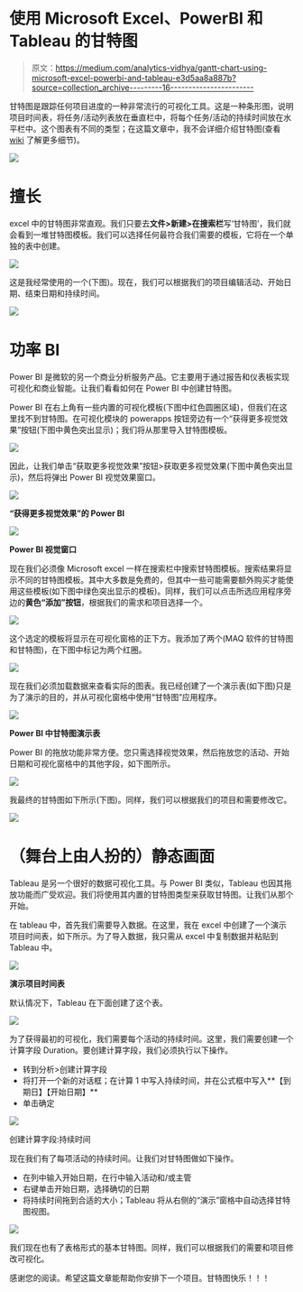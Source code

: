 # 使用 Microsoft Excel、PowerBI 和 Tableau 的甘特图

> 原文：<https://medium.com/analytics-vidhya/gantt-chart-using-microsoft-excel-powerbi-and-tableau-e3d5aa8a887b?source=collection_archive---------16----------------------->

甘特图是跟踪任何项目进度的一种非常流行的可视化工具。这是一种条形图，说明项目时间表，将任务/活动列表放在垂直栏中，将每个任务/活动的持续时间放在水平栏中。这个图表有不同的类型；在这篇文章中，我不会详细介绍甘特图(查看 [wiki](https://en.wikipedia.org/wiki/Gantt_chart) 了解更多细节)。

![](img/2fdf36de532770df36d5789d405e3a7d.png)

# 擅长

excel 中的甘特图非常直观。我们只要去**文件>新建>在搜索栏**写‘甘特图’，我们就会看到一堆甘特图模板。我们可以选择任何最符合我们需要的模板，它将在一个单独的表中创建。

![](img/ecd327db4f4210920dff98fc4efc478b.png)

这是我经常使用的一个(下图)。现在，我们可以根据我们的项目编辑活动、开始日期、结束日期和持续时间。

![](img/3590ec016e3e4c6b730ed01b8e950228.png)

# 功率 BI

Power BI 是微软的另一个商业分析服务产品。它主要用于通过报告和仪表板实现可视化和商业智能。让我们看看如何在 Power BI 中创建甘特图。

Power BI 在右上角有一些内置的可视化模板(下图中红色圆圈区域)，但我们在这里找不到甘特图。在可视化模块的 powerapps 按钮旁边有一个“获得更多视觉效果”按钮(下图中黄色突出显示)；我们将从那里导入甘特图模板。

![](img/5314e7b075978c298f652cdad0f3fad9.png)

因此，让我们单击“获取更多视觉效果”按钮>获取更多视觉效果(下图中黄色突出显示)，然后将弹出 Power BI 视觉效果窗口。

![](img/9231990570941b9c3d20d9fb8a332233.png)

**“获得更多视觉效果”的 Power BI**

![](img/2402b48dfdd48ee8d0b895f3ab21d68c.png)

**Power BI 视觉窗口**

现在我们必须像 Microsoft excel 一样在搜索栏中搜索甘特图模板。搜索结果将显示不同的甘特图模板。其中大多数是免费的，但其中一些可能需要额外购买才能使用这些模板(如下图中绿色突出显示的模板)。同样，我们可以点击所选应用程序旁边的**黄色“添加”按钮**，根据我们的需求和项目选择一个。

![](img/e6a013c57bf608195b923f35b9fcfbc2.png)

这个选定的模板将显示在可视化窗格的正下方。我添加了两个(MAQ 软件的甘特图和甘特图)，在下图中标记为两个红圈。

![](img/bfd287d4bebf667e6c896a70e067c137.png)

现在我们必须加载数据来查看实际的图表。我已经创建了一个演示表(如下图)只是为了演示的目的，并从可视化窗格中使用“甘特图”应用程序。

![](img/82bd6ad26c1bd548ef35c29dec7ed0f6.png)

**Power BI 中甘特图演示表**

Power BI 的拖放功能非常方便。您只需选择视觉效果，然后拖放您的活动、开始日期和可视化窗格中的其他字段，如下图所示。

![](img/2393e11a9c2749cb3506ac1f752989b9.png)

我最终的甘特图如下所示(下图)。同样，我们可以根据我们的项目和需要修改它。

![](img/b8d87b94e962a8fee6f50ff5009a19da.png)

# （舞台上由人扮的）静态画面

Tableau 是另一个很好的数据可视化工具。与 Power BI 类似，Tableau 也因其拖放功能而广受欢迎。我们将使用其内置的甘特图类型来获取甘特图。让我们从那个开始。

在 tableau 中，首先我们需要导入数据。在这里，我在 excel 中创建了一个演示项目时间表，如下所示。为了导入数据，我只需从 excel 中复制数据并粘贴到 Tableau 中。

![](img/5fdd679ecc930242a2cb3321598ede07.png)

**演示项目时间表**

默认情况下，Tableau 在下面创建了这个表。

![](img/807c54a6e9d403c8f9e86e3f6d32b612.png)

为了获得最初的可视化，我们需要每个活动的持续时间。这里，我们需要创建一个计算字段 Duration。要创建计算字段，我们必须执行以下操作。

*   转到分析>创建计算字段
*   将打开一个新的对话框；在计算 1 中写入持续时间，并在公式框中写入**【到期日】【开始日期】**
*   单击确定

![](img/af3c49f6dd79fbadba88d2ab7ac5fc43.png)

创建计算字段:持续时间

现在我们有了每项活动的持续时间。让我们对甘特图做如下操作。

*   在列中输入开始日期，在行中输入活动和/或主管
*   右键单击开始日期，选择确切的日期
*   将持续时间拖到合适的大小；Tableau 将从右侧的“演示”窗格中自动选择甘特图视图。

![](img/ac457e995d4a3c28f1432b77888ca180.png)

我们现在也有了表格形式的基本甘特图。同样，我们可以根据我们的需要和项目修改可视化。

感谢您的阅读。希望这篇文章能帮助你安排下一个项目。甘特图快乐！！！